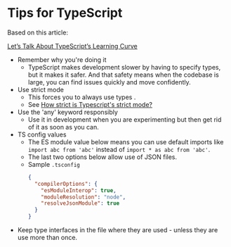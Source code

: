# Tips for TypeScript

Based on this article:

[Let’s Talk About TypeScript’s Learning Curve](https://itnext.io/lets-talk-about-typescript-s-learning-curve-230d6f7eb328)

- Remember why you're doing it
    - TypeScript makes development slower by having to specify types, but it makes it safer. And that safety means when the codebase is large, you can find issues quickly and move confidently.
- Use strict mode
    - This forces you to always use types .
    - See [How strict is Typescript's strict mode?](https://dev.to/briwa/how-strict-is-typescript-s-strict-mode-311a)
- Use the 'any' keyword responsibly
    - Use it in development when you are experimenting but then get rid of it as soon as you can.
- TS config values
    - The ES module value below means you can use default imports like `import abc from 'abc'` instead of `import * as abc from 'abc'`.
    - The last two options below allow use of JSON files.
    - Sample `.tsconfig`
        ```json
        {
          "compilerOptions": {
            "esModuleInterop": true,
            "moduleResolution": "node",
            "resolveJsonModule": true
          }
        }
        ```
- Keep type interfaces in the file where they are used - unless they are use more than once.
